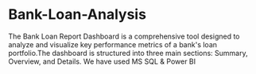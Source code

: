 # Bank-Loan-Analysis
 The Bank Loan Report Dashboard is a comprehensive tool designed to analyze and visualize key performance metrics of a bank's loan portfolio.The dashboard is structured into three main sections: Summary, Overview, and Details. We have used MS SQL &amp; Power BI 
